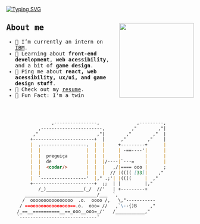 [![Typing SVG](https://readme-typing-svg.herokuapp.com?color=C8D1D8&background=FFFFFF00&lines=Front-End+Developer;UX%2FUI+Enthusiast)](https://git.io/typing-svg)

<samp>
  <img width="200px" align="right" src="https://user-images.githubusercontent.com/78867705/163468239-c9ca2c8b-0bc5-4881-bd23-bcf6dac34b0b.gif" />

  <h2>About me</h2>
  <ul>
  <li>🔭 I’m currently an intern on <a href="https://www.ibm.com/">IBM</a>.</li>
  <li>🧐 Learning about <strong>front-end development</strong>, <strong>web acessibility</strong>, and a bit of <strong>game design</strong>.</li>
  <li>💬 Ping me about <strong>react, web acessibility, ux/ui, and game design stuff</strong>.</li>
  <li>📙 Check out my <a href="">resume</a>.</li>
  <li>🎉 Fun Fact: I'm a twin</li>
  </ul>
</samp>

<br/>

```md

                 ,----------------,              ,---------,
            ,-----------------------,          ,"        ,"|
          ,"                      ,"|        ,"        ,"  |
         +-----------------------+  |      ,"        ,"    |
         |  .-----------------.  |  |     +---------+      |
         |  |                 |  |  |     | -==----'|      |
         |  |  preguiça       |  |  |     |         |      |
         |  |  de             |  |  |/----|`---=    |      |
         |  |  <codar/>       |  |  |   ,/|==== ooo |      ;
         |  |                 |  |  |  // |(((( [33]|    ,"
         |  `-----------------'  |," .;'| |((((     |  ,"
         +-----------------------+  ;;  | |         |,"    
            /_)______________(_/  //'   | +---------+
       ___________________________/___  `,
      /  oooooooooooooooo  .o.  oooo /,   \,"-----------
     / ==ooooooooooooooo==.o.  ooo= //   ,`\--{)B     ,"
    /_==__==========__==_ooo__ooo=_/'   /___________,"
    `-----------------------------'
  ```
